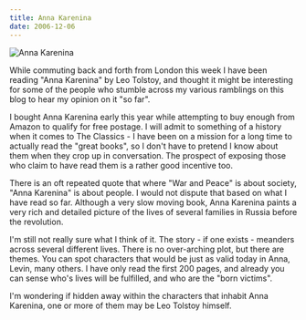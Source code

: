 ```yaml
---
title: Anna Karenina
date: 2006-12-06
---
```


![Anna Karenina](https://source.unsplash.com/d34DtRp1bqo/1600x900)

While commuting back and forth from London this week I have been reading "Anna Karenina" by Leo Tolstoy, and thought it might be interesting for some of the people who stumble across my various ramblings on this blog to hear my opinion on it "so far".

I bought Anna Karenina early this year while attempting to buy enough from Amazon to qualify for free postage. I will admit to something of a history when it comes to The Classics - I have been on a mission for a long time to actually read the "great books", so I don't have to pretend I know about them when they crop up in conversation. The prospect of exposing those who claim to have read them is a rather good incentive too.

There is an oft repeated quote that where "War and Peace" is about society, "Anna Karenina" is about people. I would not dispute that based on what I have read so far. Although a very slow moving book, Anna Karenina paints a very rich and detailed picture of the lives of several families in Russia before the revolution.

I'm still not really sure what I think of it. The story - if one exists - meanders across several different lives. There is no over-arching plot, but there are themes. You can spot characters that would be just as valid today in Anna, Levin, many others. I have only read the first 200 pages, and already you can sense who's lives will be fulfilled, and who are the "born victims".

I'm wondering if hidden away within the characters that inhabit Anna Karenina, one or more of them may be Leo Tolstoy himself.